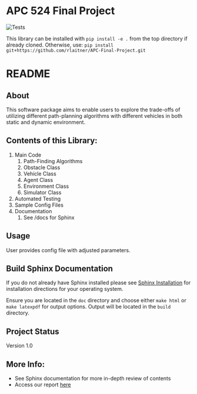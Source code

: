 # APC 524 Final Project

![Tests](https://github.com/rlaitner/APC-Final-Project/actions/workflows/tests.yml/badge.svg)

This library can be installed with
```pip install -e .```
from the top directory if already cloned. Otherwise, use: 
``` pip install git+https://github.com/rlaitner/APC-Final-Project.git ```



# README 

## About 

This software package aims to enable users to explore the trade-offs of utilizing
different path-planning algorithms with different vehicles in both static and
dynamic environment.

## Contents of this Library: 
1. Main Code
	1. Path-Finding Algorithms
	2. Obstacle Class
	3. Vehicle Class
	4. Agent Class
	5. Environment Class
	6. Simulator Class    
2. Automated Testing 
3. Sample Config Files 
4. Documentation 
	1. See /docs for Sphinx 

## Usage 
User provides config file with adjusted parameters. 

 
## Build Sphinx Documentation 
If you do not already have Sphinx installed please see [Sphinx Installation](https://www.sphinx-doc.org/en/master/usage/installation.html)
for installation directions for your operating system. 

Ensure you are located in the ``doc`` directory and choose either ``make html``
or ``make latexpdf`` for output options. Output will be located in the ``build``
directory.   

## Project Status

Version 1.0

## More Info: 
- See Sphinx documentation for more in-depth review of contents
- Access our report [here](https://www.overleaf.com/read/nrsvyhfggrbr)
 
